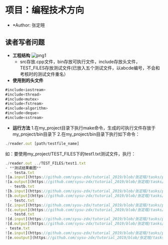 # 项目：编程技术方向
- *Author: 张定暄
##  读者写者问题
- **工程结构**
![png1](https://github.com/sysu-zdx/tutorial_2019/blob/张定暄/tasks/project/my_project/pic/1.png)
  - src存放.cpp文件，bin存放可执行文件，include存放头文件，TEST_FILES存放测试文件(已放入五个测试文件，以abcde编号，不会和考核时的测试文件重名）
- **使用到的头文件**
```javascript
#include<iostream>
#include<thread>
#include<mutex>
#include<fstream>
#include<algorithm>
#include<deque>
#include<sstream>
```
- **运行方法**
1.在my_project目录下执行make命令，生成的可执行文件存放于my_project/bin目录下
2.在my_project/bin目录下执行如下命令：
```javascript 
./reader.out [path/testfile_name]
```
如：要使用my_project/TEST_FILES下的test1.txt测试文件，执行：
```javascript
./reader.out ../TEST_FILES/test1.txt
- **测试结果截图**
  - testa.txt
![a.input](https://github.com/sysu-zdx/tutorial_2019/blob/张定暄/tasks/project/my_project/pic/4.png)
![a.output](https://github.com/sysu-zdx/tutorial_2019/blob/张定暄/tasks/project/my_project/pic/3.png)
  - testb.txt
![b.input](https://github.com/sysu-zdx/tutorial_2019/blob/张定暄/tasks/project/my_project/pic/5.png)
![b.output](https://github.com/sysu-zdx/tutorial_2019/blob/张定暄/tasks/project/my_project/pic/6.png)
  - testc.txt
![c.input](https://github.com/sysu-zdx/tutorial_2019/blob/张定暄/tasks/project/my_project/pic/7.png)
![c.output](https://github.com/sysu-zdx/tutorial_2019/blob/张定暄/tasks/project/my_project/pic/8.png)
  - testd.txt
![d.input](https://github.com/sysu-zdx/tutorial_2019/blob/张定暄/tasks/project/my_project/pic/9.png)
![d.output](https://github.com/sysu-zdx/tutorial_2019/blob/张定暄/tasks/project/my_project/pic/10.png)
- teste.txt
![e.input](https://github.com/sysu-zdx/tutorial_2019/blob/张定暄/tasks/project/my_project/pic/11.png)
![e.ooutput](https://github.com/sysu-zdx/tutorial_2019/blob/张定暄/tasks/project/my_project/pic/12.png)
	
		
